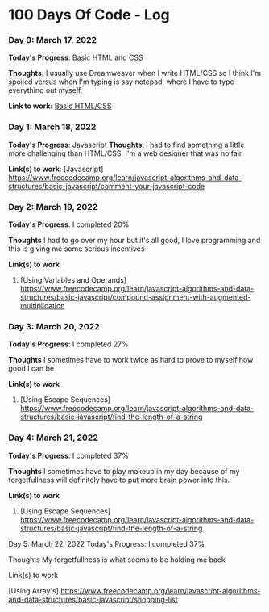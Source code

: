 # 100 Days Of Code - Log

### Day 0: March 17, 2022

**Today's Progress**: Basic HTML and CSS

**Thoughts:** I usually use Dreamweaver when I write HTML/CSS so I think I'm spoiled versus when I'm typing is say notepad, where I have to type everything out myself.

**Link to work:** [Basic HTML/CSS](https://www.freecodecamp.org/learn/responsive-web-design/basic-html-and-html5/create-a-set-of-checkboxes)


### Day 1: March 18, 2022

**Today's Progress**: Javascript
**Thoughts**: I had to find something a little more challenging than HTML/CSS, I'm a web designer that was no fair

**Link(s) to work**: [Javascript] https://www.freecodecamp.org/learn/javascript-algorithms-and-data-structures/basic-javascript/comment-your-javascript-code


### Day 2: March 19, 2022

**Today's Progress**: I completed 20%

**Thoughts** I had to go over my hour but it's all good, I love programming and this is giving me some serious incentives 

**Link(s) to work**
1. [Using Variables and Operands] https://www.freecodecamp.org/learn/javascript-algorithms-and-data-structures/basic-javascript/compound-assignment-with-augmented-multiplication


### Day 3: March 20, 2022

**Today's Progress**: I completed 27%

**Thoughts** I sometimes have to work twice as hard to prove to myself how good I can be 

**Link(s) to work**
1. [Using Escape Sequences] https://www.freecodecamp.org/learn/javascript-algorithms-and-data-structures/basic-javascript/find-the-length-of-a-string


### Day 4: March 21, 2022

**Today's Progress**: I completed 37%

**Thoughts** I sometimes have to play makeup in my day because of my forgetfullness will definitely have to put more brain power into this. 

**Link(s) to work**
1. [Using Escape Sequences] https://www.freecodecamp.org/learn/javascript-algorithms-and-data-structures/basic-javascript/find-the-length-of-a-string


Day 5: March 22, 2022
Today's Progress: I completed 37%

Thoughts My forgetfullness is what seems to be holding me back

Link(s) to work

[Using Array's] https://www.freecodecamp.org/learn/javascript-algorithms-and-data-structures/basic-javascript/shopping-list

